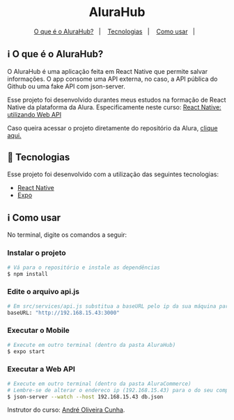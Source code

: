 <h1 align="center"> 
	AluraHub 
</h1>

<p align="center">
  <a href="#information_source-o-que-é-o-alurahub">O que é o AluraHub?</a>&nbsp;&nbsp;&nbsp;|&nbsp;&nbsp;&nbsp;
  <a href="#rocket-Tecnologias">Tecnologias</a>&nbsp;&nbsp;&nbsp;|&nbsp;&nbsp;&nbsp;
  <a href="#information_source-como-usar">Como usar</a>&nbsp;&nbsp;&nbsp;|&nbsp;&nbsp;&nbsp;
</p>

## :information_source: O que é o AluraHub?

O AluraHub é uma aplicação feita em React Native que permite salvar informações. O app consome uma API externa, no caso, a API pública do Github ou uma fake API com json-server.

Esse projeto foi desenvolvido durantes meus estudos na formação de React Native da plataforma da Alura. Especificamente neste curso:
<a href="https://www.alura.com.br/curso-online-react-native-utilizando-web-api">React Native: utilizando Web API</a>

Caso queira acessar o projeto diretamente do repositório da Alura, <a href="https://github.com/alura-cursos/react-native-ficando-online/tree/aula4">clique aqui.</a>


## :rocket: Tecnologias

Esse projeto foi desenvolvido com a utilização das seguintes tecnologias:
- [React Native][rn]
- [Expo][expo]

## :information_source: Como usar

No terminal, digite os comandos a seguir:

### Instalar o projeto

```bash
# Vá para o repositório e instale as dependências
$ npm install
```

### Edite o arquivo api.js

```bash
# Em src/services/api.js substitua a baseURL pelo ip da sua máquina para acessar com o celular através do App do Expo
baseURL: "http://192.168.15.43:3000"
```

### Executar o Mobile

```bash
# Execute em outro terminal (dentro da pasta AluraHub)
$ expo start
```

### Executar a Web API

```bash
# Execute em outro terminal (dentro da pasta AluraCommerce)
# Lembre-se de alterar o endereco ip (192.168.15.43) para o do seu computador!!
$ json-server --watch --host 192.168.15.43 db.json
```


Instrutor do curso: [André Oliveira Cunha](https://www.linkedin.com/in/andr%C3%A9-oliveira-cunha-b26b3a156/). 

[nodejs]: https://nodejs.org/
[expo]: https://docs.expo.dev/
[rn]: https://facebook.github.io/react-native/
